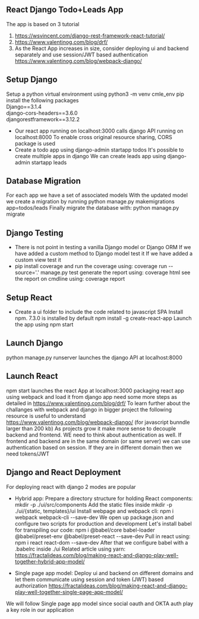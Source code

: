 ## React Django Todo+Leads App
The app is based on 3 tutorial
1. https://wsvincent.com/django-rest-framework-react-tutorial/
2. https://www.valentinog.com/blog/drf/
3. As the React App increases in size, consider deploying ui and backend separately
and use session/JWT based authentication https://www.valentinog.com/blog/webpack-django/

## Setup Django
Setup a python virtual environment using python3 -m venv cmle_env
pip install the following packages  
Django==3.1.4  
django-cors-headers==3.6.0  
djangorestframework==3.12.2  

- Our react app running on localhost:3000 calls django API running on localhost:8000
To enable cross original resource sharing, CORS package is used
- Create a todo app using django-admin startapp todos
It's possible to create multiple apps in django
We can create leads app using django-admin startapp leads

## Database Migration
For each app we have a set of associated models
With the updated model we create a migration by running
python manage.py makemigrations app=todos/leads
Finally migrate the database with: python manage.py migrate

## Django Testing
- There is not point in testing a vanilla Django model or Django ORM
If we have added a custom method to Django model test it
If we have added a custom view test it
- pip install coverage and run the coverage using: coverage run --source='.' manage.py test
generate the report using: coverage html
see the report on cmdline using: coverage report

## Setup React
- Create a ui folder to include the code related to javascript SPA
Install npm. 7.3.0 is installed by default
npm install -g create-react-app
Launch the app using npm start

## Launch Django
python manage.py runserver launches the django API at localhost:8000

## Launch React
npm start launches the react App at localhost:3000
packaging react app using webpack and load it from django app need some more steps as detailed in 
https://www.valentinog.com/blog/drf/
To learn further about the challanges with webpack and django in bigger project the following
resource is useful to understand https://www.valentinog.com/blog/webpack-django/ (for javascript bunndle 
larger than 200 kb)
As projects grow it make more sense to decouple backend and frontend. WE need to think about authentication
as well. If frontend and backend are in the same domain (or same server) we can use authentication based on
session. If they are in different domain then we need tokens/JWT 

## Django and React Deployment
For deploying react with django 2 modes are popular

- Hybrid app: Prepare a directory structure for holding React components: mkdir -p ./ui/src/components
Add the static files inside mkdir -p ./ui/{static, templates}/ui
Install webpage and webpack cli: npm i webpack webpack-cli --save-dev
We open up package.json and configure two scripts for production and development
Let's install babel for transpiling our code:
npm i @babel/core babel-loader @babel/preset-env @babel/preset-react --save-dev
Pull in react using: npm i react react-dom --save-dev
After that we configure babel with a .babelrc inside ./ui
Related article using yarn: https://fractalideas.com/blog/making-react-and-django-play-well-together-hybrid-app-model/

- Single page app model: Deploy ui and backend on different domains and let them communicate using session
and token (JWT) based authorization
https://fractalideas.com/blog/making-react-and-django-play-well-together-single-page-app-model/

We will follow Single page app model since social oauth and OKTA auth play a key role in our application

